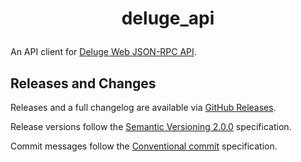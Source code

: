# <p style="text-align: center">deluge_api</p>

An API client for [Deluge Web JSON-RPC API](https://deluge.readthedocs.io/en/latest/reference/webapi.html).

## Releases and Changes

Releases and a full changelog are available via [GitHub Releases](https://github.com/RogueOneEcho/deluge_api/releases).

Release versions follow the [Semantic Versioning 2.0.0](https://semver.org/spec/v2.0.0.html) specification.

Commit messages follow the [Conventional commit](https://www.conventionalcommits.org/en/v1.0.0/) specification.
